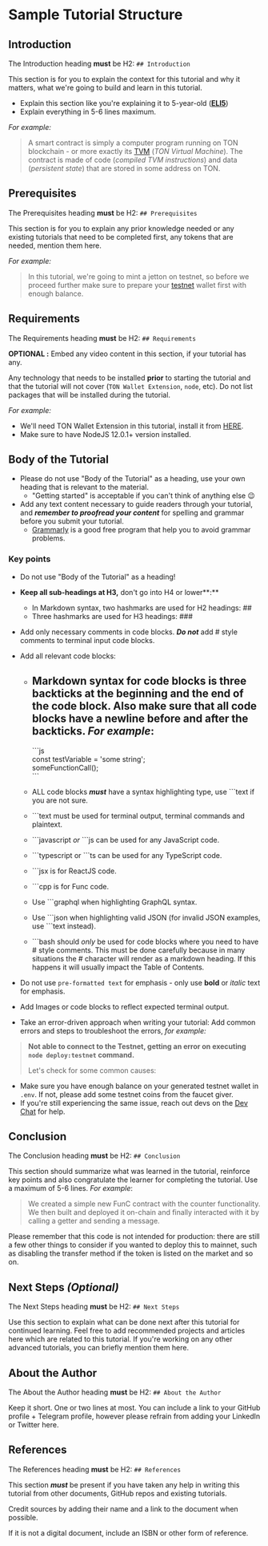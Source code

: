 # Sample Tutorial Structure 

## Introduction

The Introduction heading **must** be H2: `## Introduction`

This section is for you to explain the context for this tutorial and why it matters, what we're going to build and learn in this tutorial.

- Explain this section like you're explaining it to 5-year-old (**[ELI5](https://www.dictionary.com/e/slang/eli5/)**)
- Explain everything in 5-6 lines maximum.

*For example:*

>A smart contract is simply a computer program running on TON blockchain - or more exactly its [TVM](/learn/tvm-instructions/tvm-overview) (_TON Virtual Machine_). The contract is made of code (_compiled TVM instructions_) and data (_persistent state_) that are stored in some address on TON.

## Prerequisites

The Prerequisites heading **must** be H2: `## Prerequisites`

This section is for you to explain any prior knowledge needed or any existing tutorials that need to be completed first, any tokens that are needed, mention them here.

*For example:*

>In this tutorial, we're going to mint a jetton on testnet, so before we proceed further make sure to prepare your [testnet](/develop/smart-contracts/environment/testnet) wallet first with enough balance.

## Requirements

The Requirements heading **must** be H2: `## Requirements`

**OPTIONAL :** Embed any video content in this section, if your tutorial has any.

Any technology that needs to be installed **prior** to starting the tutorial and that the tutorial will not cover (`TON Wallet Extension`, `node`, etc). Do not list packages that will be installed during the tutorial.

*For example:*

- We'll need TON Wallet Extension in this tutorial, install it from [HERE](https://chrome.google.com/webstore/detail/ton-wallet/nphplpgoakhhjchkkhmiggakijnkhfnd).
- Make sure to have NodeJS 12.0.1+ version installed.

## Body of the Tutorial

- Please do not use "Body of the Tutorial" as a heading, use your own heading that is relevant to the material.
  - "Getting started" is acceptable if you can't think of anything else 😉
- Add any text content necessary to guide readers through your tutorial, and ***remember to proofread your content*** for spelling and grammar before you submit your tutorial.
  - [Grammarly](http://grammarly.com) is a good free program that help you to avoid grammar problems.

### Key points

- Do not use "Body of the Tutorial" as a heading!
- **Keep all sub-headings at H3,** don't go into H4 or lower**:**
    - In Markdown syntax, two hashmarks are used for H2 headings: ##
    - Three hashmarks are used for H3 headings: ###
- Add only necessary comments in code blocks. ***Do not*** add # style comments to terminal input code blocks.
- Add all relevant code blocks:
    - Markdown syntax for code blocks is three backticks at the beginning and the end of the code block. Also make sure that all code blocks have a newline before and after the backticks. *For example*:
        - 
        \```js  
        const testVariable = 'some string';  
        someFunctionCall();  
        \```  
        
    - ALL code blocks ***must*** have a syntax highlighting type, use ```text if you are not sure.
    - \```text must be used for terminal output, terminal commands and plaintext.
    - \```javascript *or* ```js can be used for any JavaScript code.
    - \```typescript or ```ts can be used for any TypeScript code.
    - \```jsx is for ReactJS code.
    - \```cpp is for Func code.
    - Use \```graphql when highlighting GraphQL syntax.
    - Use \```json when highlighting valid JSON (for invalid JSON examples, use \```text instead).
    - \```bash should *only* be used for code blocks where you need to have # style comments. This must be done carefully because in many situations the # character will render as a markdown heading. If this happens it will usually impact the Table of Contents.
- Do not use `pre-formatted text` for emphasis - only use **bold** or *italic* text for emphasis.
- Add Images or code blocks to reflect expected terminal output.

- Take an error-driven approach when writing your tutorial: Add common errors and steps to troubleshoot the errors, *for example:*

> **Not able to connect to the Testnet, getting an error on executing  
> `node deploy:testnet` command.** 
>
> Let's check for some common causes:
>  
* Make sure you have enough balance on your generated testnet wallet in `.env`. If not, please add some testnet coins from the faucet giver. 
* If you're still experiencing the same issue, reach out devs on the [Dev Chat](https://t.me/TonDev_eng/) for help.
>

## Conclusion

The Conclusion heading **must** be H2: `## Conclusion`

This section should summarize what was learned in the tutorial, reinforce key points and also congratulate the learner for completing the tutorial. Use a maximum of 5-6 lines.
*For example*:

> We created a simple new FunC contract with the counter functionality. We then built and deployed it on-chain and finally interacted with it by calling a getter and sending a message.


Please remember that this code is not intended for production: there are still a few other things to consider if you wanted to deploy this to mainnet, such as disabling the transfer method if the token is listed on the market and so on.
>

## Next Steps *(Optional)*

The Next Steps heading **must** be H2: `## Next Steps`

Use this section to explain what can be done next after this tutorial for continued learning.
Feel free to add recommended projects and articles here which are related to this tutorial.
If you're working on any other advanced tutorials, you can briefly mention them here.

## About the Author

The About the Author heading **must** be H2: `## About the Author`

Keep it short. One or two lines at most. You can include a link to your GitHub profile + Telegram profile, however please refrain from adding your LinkedIn or Twitter here.

## References

The References heading **must** be H2: `## References`

This section ***must*** be present if you have taken any help in writing this tutorial from other documents, GitHub repos and existing tutorials.

Credit sources by adding their name and a link to the document when possible.

If it is not a digital document, include an ISBN or other form of reference.